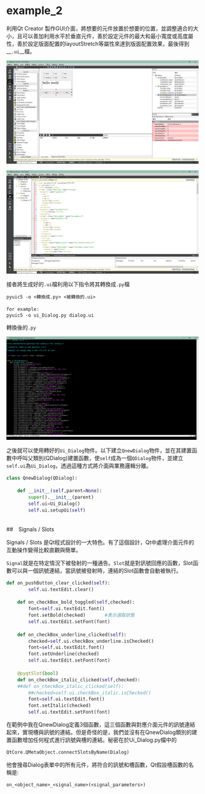 # example_2

利用Qt Creator 製作GUI介面，將想要的元件放置於想要的位置，並調整適合的大小，且可以善加利用水平於垂直元件，善於設定元件的最大和最小寬度或高度屬性，善於設定版面配置的layoutStretch等屬性來達到版面配置效果，最後得到__`.ui`__檔。

![qt creator](../pic/example_2.png)

![ui_file](../pic/ui_file.png)

接者將生成好的`.ui`檔利用以下指令將其轉換成`.py`檔

```shell
pyuic5 -o <轉換成.py> <被轉換的.ui>

for example:
pyuic5 -o ui_Dialog.py dialog.ui
```

轉換後的`.py`

![](../pic/vim_ex2.png)

之後就可以使用轉好的`Ui_Dialog`物件。以下建立`QnewDialog`物件，並在其建置函數中呼叫父類別(QDialog)建置函數，使`self`成為一個`QDialog`物件，並建立`self.ui`為`Ui_Dialog`，透過這種方式將介面與業務邏輯分離。

```python
class QnewDialog(QDialog):

    def __init__(self,parent=None):
        super().__init__(parent)
        self.ui=Ui_Dialog()
        self.ui.setupUi(self)
       
```









##　Signals / Slots

Signals / Slots 是Qt程式設計的一大特色。有了這個設計，Qt中處理介面元件的互動操作變得比較直觀與簡單。

`Signal`就是在特定情況下被發射的一種通告。`Slot`就是對訊號回應的函數，Slot函數可以與一個訊號連結，當訊號被發射時，連結的Slot函數會自動被執行。

```python
def on_pushButton_clear_clicked(self):
        self.ui.textEdit.clear()

    def on_checkBox_bold_toggled(self,checked):
        font=self.ui.textEdit.font()
        font.setBold(checked)       #表示選取狀態
        self.ui.textEdit.setFont(font)

    def on_checkBox_underline_clicked(self):
        checked=self.ui.checkBox_underline.isChecked()
        font=self.ui.textEdit.font()
        font.setUnderline(checked)
        self.ui.textEdit.setFont(font)

    @pyqtSlot(bool)
    def on_checkBox_italic_clicked(self,checked):
    ##def on_checkBox_italic_clicked(self):
        ##checked=self.ui.checkBox_italic.isChecked()
        font=self.ui.textEdit.font()
        font.setItalic(checked)
        self.ui.textEdit.setFont(font)

```

在範例中我在QnewDialog定義3個函數，這三個函數與對應介面元件的訊號連結起來，實現槽與訊號的連結。但是奇怪的是，我們並沒有在QnewDialog類別的建置函數增加任何程式進行訊號與槽的連結。秘密在於Ui_Dialog.py檔中的

```python
QtCore.QMetaObject.connectSlotsByName(Dialog)
```

他會搜尋Dialog表單中的所有元件，將符合的訊號和槽函數，Qt假設槽函數的名稱是:

```__
on_<object_name>_<signal_name>(<signal_parameters>)
```

